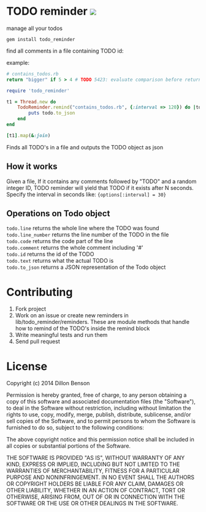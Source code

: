 # TODO reminder ![](https://travis-ci.org/Dillon-Benson/todo-reminder.svg?branch=master)
manage all your todos

`gem install todo_reminder`   

find all comments in a file containing TODO id:

example:

```ruby
# contains_todos.rb
return "bigger" if 5 > 4 # TODO 5423: evaluate comparison before return
```

```ruby
require 'todo_reminder'

t1 = Thread.new do
    TodoReminder.remind("contains_todos.rb", {:interval => 120}) do |todo|
        puts todo.to_json
    end
end

[t1].map(&:join)
``` 
Finds all TODO's in a file and outputs the TODO object as json

## How it works
Given a file, If it contains any comments followed by "TODO" and a random integer ID, TODO reminder will yield that TODO if it exists after N seconds.   
Specify the interval in seconds like: ```{options[:interval] = 30}```

## Operations on Todo object
`todo.line` returns the whole line where the TODO was found   
`todo.line_number` returns the line number of the TODO in the file   
`todo.code` returns the code part of the line   
`todo.comment` returns the whole comment including '#'   
`todo.id` returns the id of the TODO   
`todo.text` returns what the actual TODO is   
`todo.to_json` returns a JSON representation of the Todo object

# Contributing
1. Fork project
2. Work on an issue or create new reminders in lib/todo_reminder/reminders. These are module methods that handle how to remind of the TODO's inside the remind block
3. Write meaningful tests and run them
4. Send pull request

# License
Copyright (c) 2014 Dillon Benson

Permission is hereby granted, free of charge, to any person obtaining
a copy of this software and associated documentation files (the
"Software"), to deal in the Software without restriction, including
without limitation the rights to use, copy, modify, merge, publish,
distribute, sublicense, and/or sell copies of the Software, and to
permit persons to whom the Software is furnished to do so, subject to
the following conditions:

The above copyright notice and this permission notice shall be
included in all copies or substantial portions of the Software.

THE SOFTWARE IS PROVIDED "AS IS", WITHOUT WARRANTY OF ANY KIND,
EXPRESS OR IMPLIED, INCLUDING BUT NOT LIMITED TO THE WARRANTIES OF
MERCHANTABILITY, FITNESS FOR A PARTICULAR PURPOSE AND
NONINFRINGEMENT. IN NO EVENT SHALL THE AUTHORS OR COPYRIGHT HOLDERS BE
LIABLE FOR ANY CLAIM, DAMAGES OR OTHER LIABILITY, WHETHER IN AN ACTION
OF CONTRACT, TORT OR OTHERWISE, ARISING FROM, OUT OF OR IN CONNECTION
WITH THE SOFTWARE OR THE USE OR OTHER DEALINGS IN THE SOFTWARE.

